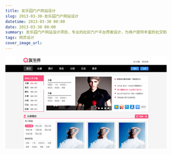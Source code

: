```yaml
---
title: 友乐园门户网站设计
slug: 2013-03-30-友乐园门户网站设计
datetime: 2013-03-30 00:00
date: 2013-03-30 00:00
summary: 友乐园门户网站设计项目，专业的社区门户平台界面设计，为用户提供丰富的社交和娱乐功能。
tags: 网页设计
cover_image_url: 
---
```

![14528-q4a6f5z4ed.png](../assets/2020/10/1312186306.png)